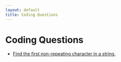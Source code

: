 ```yaml
---
layout: default
title: Coding Questions
---
```


# Coding Questions

- [Find the first non-repeating character in a string.](./question1.md)
